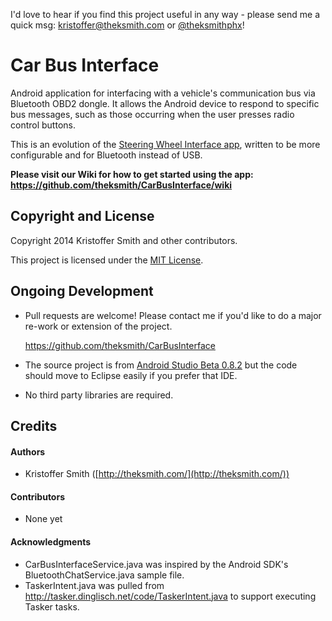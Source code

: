 I'd love to hear if you find this project useful in any way - please send me a quick msg: kristoffer@theksmith.com or [@theksmithphx](https://twitter.com/theksmithphx)!


# Car Bus Interface

Android application for interfacing with a vehicle's communication bus via Bluetooth OBD2 dongle. It allows the Android device to respond to specific bus messages, such as those occurring when the user presses radio control buttons.

This is an evolution of the [Steering Wheel Interface app](https://github.com/theksmith/Steering-Wheel-Interface), written to be more configurable and for Bluetooth instead of USB.

**Please visit our Wiki for how to get started using the app: https://github.com/theksmith/CarBusInterface/wiki**


## Copyright and License

Copyright 2014 Kristoffer Smith and other contributors.

This project is licensed under the [MIT License](http://opensource.org/licenses/MIT).


## Ongoing Development

+	Pull requests are welcome! Please contact me if you'd like to do a major re-work or extension of the project.

	https://github.com/theksmith/CarBusInterface

+	The source project is from [Android Studio Beta 0.8.2](https://developer.android.com/sdk/installing/studio.html) but the code should move to Eclipse easily if you prefer that IDE.

+	No third party libraries are required.


## Credits


#### Authors

+	Kristoffer Smith ([http://theksmith.com/](http://theksmith.com/))


#### Contributors

+	None yet


#### Acknowledgments

+	CarBusInterfaceService.java was inspired by the Android SDK's BluetoothChatService.java sample file. 
+	TaskerIntent.java was pulled from http://tasker.dinglisch.net/code/TaskerIntent.java to support executing Tasker tasks.
